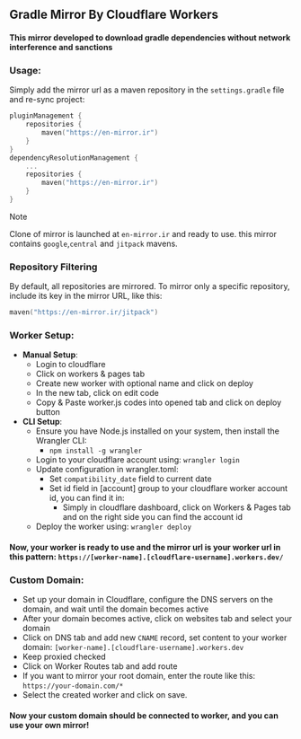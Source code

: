 ## Gradle Mirror By Cloudflare Workers

#### This mirror developed to download gradle dependencies without network interference and sanctions

### Usage:

Simply add the mirror url as a maven repository in the `settings.gradle` file and re-sync project:

```kotlin
pluginManagement {
    repositories {
        maven("https://en-mirror.ir")
    }
}
dependencyResolutionManagement {
    ...
    repositories {
        maven("https://en-mirror.ir")
    }
}
```
> [!NOTE]
> Clone of mirror is launched at `en-mirror.ir` and ready to use. this mirror contains `google`,`central` and `jitpack` mavens.
### Repository Filtering
By default, all repositories are mirrored. To mirror only a specific repository, include its key in the mirror URL, like this:
```kotlin
maven("https://en-mirror.ir/jitpack")
```

### Worker Setup:
- <strong>Manual Setup</strong>:
  - Login to cloudflare
  - Click on workers & pages tab
  - Create new worker with optional name and click on deploy
  - In the new tab, click on edit code
  - Copy & Paste worker.js codes into opened tab and click on deploy button
- <strong>CLI Setup</strong>:
  - Ensure you have Node.js installed on your system, then install the Wrangler CLI: 
    - `npm install -g wrangler`
  - Login to your cloudflare account using: `wrangler login`
  - Update configuration in wrangler.toml:
    - Set `compatibility_date` field to current date
    - Set id field in [account] group to your cloudflare worker account id, you can find it in:
      - Simply in cloudflare dashboard, click on Workers & Pages tab and on the right side you can find the account id
  - Deploy the worker using: `wrangler deploy`
#### Now, your worker is ready to use and the mirror url is your worker url in this pattern: `https://[worker-name].[cloudflare-username].workers.dev/`

### Custom Domain:
- Set up your domain in Cloudflare, configure the DNS servers on the domain, and wait until the domain becomes active
- After your domain becomes active, click on websites tab and select your domain
- Click on DNS tab and add new `CNAME` record, set content to your worker domain: `[worker-name].[cloudflare-username].workers.dev`
- Keep proxied checked
- Click on Worker Routes tab and add route
- If you want to mirror your root domain, enter the route like this: `https://your-domain.com/*`
- Select the created worker and click on save.
#### Now your custom domain should be connected to worker, and you can use your own mirror!
